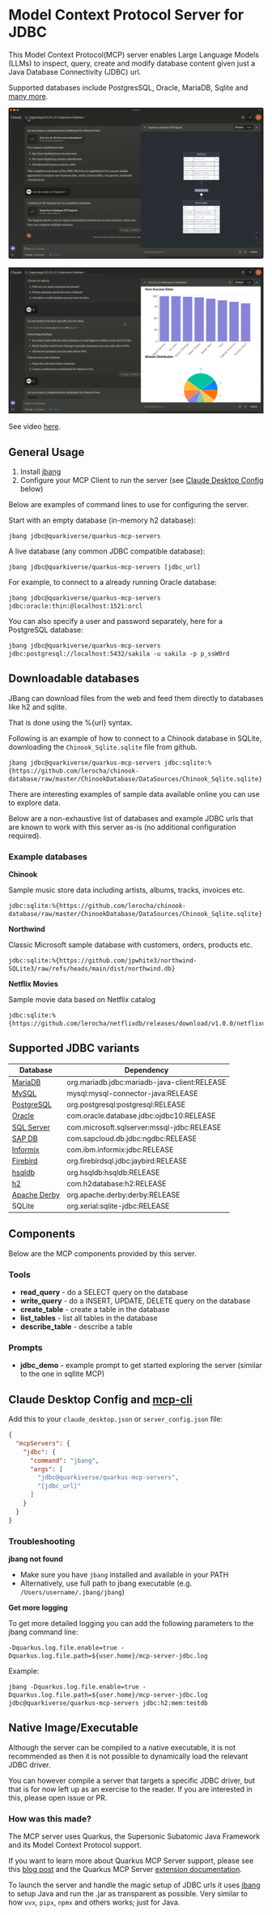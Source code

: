 # Model Context Protocol Server for JDBC

This Model Context Protocol(MCP) server enables Large Language Models (LLMs) to inspect, query, create and modify database content given just a Java Database Connectivity (JDBC) url.

Supported databases include PostgresSQL, Oracle, MariaDB, Sqlite and [many more](#supported-jdbc-variants).

![](images/jdbc-demo.png)

[![](images/jdbc-trends-demo.png)](https://youtu.be/E6IJvQZ3MCI)

See video [here](https://youtu.be/E6IJvQZ3MCI).

## General Usage 

1. Install [jbang](https://www.jbang.dev/download/)
2. Configure your MCP Client to run the server (see [Claude Desktop Config](#claude-desktop-config) below)

Below are examples of command lines to use for configuring the server.

Start with an empty database (in-memory h2 database):

```shell
jbang jdbc@quarkiverse/quarkus-mcp-servers
```

A live database (any common JDBC compatible database):

```shell
jbang jdbc@quarkiverse/quarkus-mcp-servers [jdbc_url]
```

For example, to connect to a already running Oracle database:

```shell
jbang jdbc@quarkiverse/quarkus-mcp-servers jdbc:oracle:thin:@localhost:1521:orcl
```

You can also specify a user and password separately, here for a PostgreSQL database:

```shell
jbang jdbc@quarkiverse/quarkus-mcp-servers jdbc:postgresql://localhost:5432/sakila -u sakila -p p_ssW0rd
```

## Downloadable databases

JBang can download files from the web and feed them directly to databases like h2 and sqlite.

That is done using the %{url} syntax.

Following is an example of how to connect to a Chinook database in SQLite, downloading the `Chinook_Sqlite.sqlite` file from github.

```shell
jbang jdbc@quarkiverse/quarkus-mcp-servers jdbc:sqlite:%{https://github.com/lerocha/chinook-database/raw/master/ChinookDatabase/DataSources/Chinook_Sqlite.sqlite}
```

There are interesting examples of sample data available online you can use to explore data.

Below are a non-exhaustive list of databases and example JDBC urls that are known to work with this server as-is (no additional configuration required).

### Example databases 

**Chinook**

Sample music store data including artists, albums, tracks, invoices etc.
```
jdbc:sqlite:%{https://github.com/lerocha/chinook-database/raw/master/ChinookDatabase/DataSources/Chinook_Sqlite.sqlite}
```

**Northwind**

Classic Microsoft sample database with customers, orders, products etc.

```
jdbc:sqlite:%{https://github.com/jpwhite3/northwind-SQLite3/raw/refs/heads/main/dist/northwind.db}
```

**Netflix Movies**

Sample movie data based on Netflix catalog
```
jdbc:sqlite:%{https://github.com/lerocha/netflixdb/releases/download/v1.0.0/netflixdb.sqlite}
```

## Supported JDBC variants

| Database | Dependency |
|----------|------------|
| [MariaDB](https://mariadb.com/kb/en/mariadb-connector-j/) | org.mariadb.jdbc:mariadb-java-client:RELEASE |
| [MySQL](https://dev.mysql.com/doc/connector-j/8.0/en/) | mysql:mysql-connector-java:RELEASE |
| [PostgreSQL](https://jdbc.postgresql.org/documentation/head/connect.html) | org.postgresql:postgresql:RELEASE |
| [Oracle](https://docs.oracle.com/en/database/oracle/oracle-database/19/jjdbc/JDBC-driver-connection-url-syntax.html) | com.oracle.database.jdbc:ojdbc10:RELEASE |
| [SQL Server](https://docs.microsoft.com/en-us/sql/connect/jdbc/microsoft-jdbc-driver-for-sql-server?view=sql-server-ver15) | com.microsoft.sqlserver:mssql-jdbc:RELEASE |
| [SAP DB](https://help.sap.com/viewer/0eec0d68141541d1b07893a39944924e/2.0.02/en-US/109397c2206a4ab2a5386d494f4cf75e.html) | com.sapcloud.db.jdbc:ngdbc:RELEASE |
| [Informix](https://www.ibm.com/docs/en/informix-servers/14.10?topic=SSGU8G_14.1.0/com.ibm.jdbc_pg.doc/ids_jdbc_501.htm) | com.ibm.informix:jdbc:RELEASE |
| [Firebird](https://www.firebirdsql.org/file/documentation/drivers_documentation/java/3.0.7/firebird-classic-server.html) | org.firebirdsql.jdbc:jaybird:RELEASE |
| [hsqldb](https://hsqldb.org/doc/2.0/guide/dbproperties-chapt.html) | org.hsqldb:hsqldb:RELEASE |
| [h2](https://www.h2database.com/html/features.html#database_url) | com.h2database:h2:RELEASE |
| [Apache Derby](https://db.apache.org/derby/docs/10.8/devguide/cdevdvlp17453.html) | org.apache.derby:derby:RELEASE |
| SQLite | org.xerial:sqlite-jdbc:RELEASE |

## Components

Below are the MCP components provided by this server.

### Tools 

* **read_query** - do a SELECT query on the database
* **write_query** - do a INSERT, UPDATE, DELETE query on the database
* **create_table** - create a table in the database
* **list_tables** - list all tables in the database
* **describe_table** - describe a table

### Prompts

* **jdbc_demo** - example prompt to get started exploring the server (similar to the one in sqllite MCP)

## Claude Desktop Config and [mcp-cli](https://github.com/chrishayuk/mcp-cli)

Add this to your `claude_desktop.json` or `server_config.json` file:

```json
{
  "mcpServers": {
    "jdbc": {
      "command": "jbang",
      "args": [
        "jdbc@quarkiverse/quarkus-mcp-servers",
        "[jdbc_url]"
      ]
    }
  }
}
```

### Troubleshooting

**jbang not found**
* Make sure you have `jbang` installed and available in your PATH
* Alternatively, use full path to jbang executable (e.g. `/Users/username/.jbang/jbang`)

**Get more logging**

To get more detailed logging you can add the following parameters to the jbang command line:

```shell
-Dquarkus.log.file.enable=true -Dquarkus.log.file.path=${user.home}/mcp-server-jdbc.log
```

Example:

```shell
jbang -Dquarkus.log.file.enable=true -Dquarkus.log.file.path=${user.home}/mcp-server-jdbc.log jdbc@quarkiverse/quarkus-mcp-servers jdbc:h2:mem:testdb
```

## Native Image/Executable

Although the server can be compiled to a native executable, it is not recommended as then it is not possible to dynamically load the relevant JDBC driver.

You can however compile a server that targets a specific JDBC driver, but that is for now
left up as an exercise to the reader. If you are interested in this, please open issue or PR.

### How was this made?

The MCP server uses Quarkus, the Supersonic Subatomic Java Framework and its Model Context Protocol support.

If you want to learn more about Quarkus MCP Server support, please see this [blog post](https://quarkus.io/blog/mcp-server/) 
and the Quarkus MCP Server [extension documentation](https://docs.quarkiverse.io/quarkus-mcp-server/dev/).

To launch the server and handle the magic setup of JDBC urls it uses [jbang](https://jbang.dev/) to
setup Java and run the .jar as transparent as possible. Very similar to how `uvx`, `pipx`, `npmx` and others works; just for Java. 